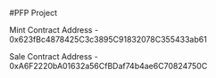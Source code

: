 #PFP Project

Mint Contract Address - 0x623fBc4878425C3c3895C91832078C355433ab61

Sale Contract Address - 0xA6F2220bA01632a56CfBDaf74b4ae6C70824750C
